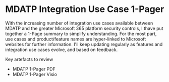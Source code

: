 # MDATP Integration Use Case 1-Pager
With the increasing number of integration use cases available between MDATP and the greater Microsoft 365 platform security controls, I thave put together a 1-Page summary to simplify understanding.
For the most part, use cases and product/feature names are hyper-linked to Microsoft websites for further information.
I'll keep updating regularly as features and integration use cases evolve, and based on feedback.

Key artefacts to review
- MDATP 1-Pager PDF
- MDATP 1-Pager Visio
